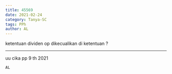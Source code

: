 ```yaml
---
title: 45569
date: 2021-02-24
category: Tanya-SC
tags: PPh
author: AL
---
```


ketentuan dividen op dikecualikan di ketentuan ?

---

uu cika pp 9 th 2021

`AL`
